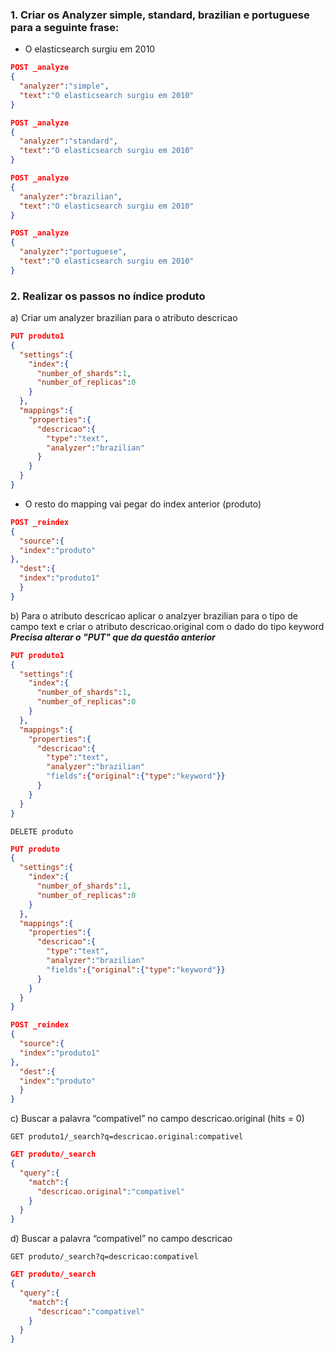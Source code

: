 ### 1. Criar os Analyzer simple, standard, brazilian e portuguese para a seguinte frase:

- O elasticsearch surgiu em 2010
```json
POST _analyze
{
  "analyzer":"simple",
  "text":"O elasticsearch surgiu em 2010"
}
```
```json
POST _analyze
{
  "analyzer":"standard",
  "text":"O elasticsearch surgiu em 2010"
}
```
```json
POST _analyze
{
  "analyzer":"brazilian",
  "text":"O elasticsearch surgiu em 2010"
}
```
```json
POST _analyze
{
  "analyzer":"portuguese",
  "text":"O elasticsearch surgiu em 2010"
}
```
### 2. Realizar os passos no índice produto

a) Criar um analyzer brazilian para o atributo descricao
```json
PUT produto1
{
  "settings":{
    "index":{
      "number_of_shards":1,
      "number_of_replicas":0
    }
  },
  "mappings":{
    "properties":{
      "descricao":{
        "type":"text",
        "analyzer":"brazilian"
      }
    }
  }
}
```
- O resto do mapping vai pegar do index anterior (produto)
```json
POST _reindex
{
  "source":{
  "index":"produto"
},
  "dest":{
  "index":"produto1"
  }
}
```

b) Para o atributo descricao aplicar o analzyer brazilian para o tipo de campo text e criar o atributo descricao.original com o dado do tipo keyword
***Precisa alterar o "PUT" que da questão anterior***
```json
PUT produto1
{
  "settings":{
    "index":{
      "number_of_shards":1,
      "number_of_replicas":0
    }
  },
  "mappings":{
    "properties":{
      "descricao":{
        "type":"text",
        "analyzer":"brazilian"
        "fields":{"original":{"type":"keyword"}}
      }
    }
  }
}
```
```
DELETE produto
```
```json
PUT produto
{
  "settings":{
    "index":{
      "number_of_shards":1,
      "number_of_replicas":0
    }
  },
  "mappings":{
    "properties":{
      "descricao":{
        "type":"text",
        "analyzer":"brazilian"
        "fields":{"original":{"type":"keyword"}}
      }
    }
  }
}
```
```json
POST _reindex
{
  "source":{
  "index":"produto1"
},
  "dest":{
  "index":"produto"
  }
}
```

c) Buscar a palavra “compativel” no campo descricao.original (hits = 0)
```
GET produto1/_search?q=descricao.original:compativel
```
```json
GET produto/_search
{
  "query":{
    "match":{
      "descricao.original":"compativel"
    }
  }
}
```

d) Buscar a palavra “compativel” no campo descricao
```
GET produto/_search?q=descricao:compativel
```
```json
GET produto/_search
{
  "query":{
    "match":{
      "descricao":"compativel"
    }
  }
}
```
